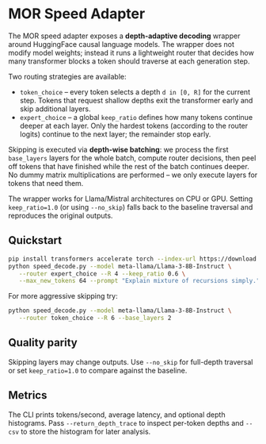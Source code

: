 # MOR Speed Adapter

The MOR speed adapter exposes a **depth-adaptive decoding** wrapper around
HuggingFace causal language models.  The wrapper does not modify model weights;
instead it runs a lightweight router that decides how many transformer blocks a
token should traverse at each generation step.

Two routing strategies are available:

* `token_choice` – every token selects a depth `d in [0, R]` for the current
  step.  Tokens that request shallow depths exit the transformer early and skip
  additional layers.
* `expert_choice` – a global `keep_ratio` defines how many tokens continue
deeper at each layer.  Only the hardest tokens (according to the router logits)
continue to the next layer; the remainder stop early.

Skipping is executed via **depth-wise batching**: we process the first
`base_layers` layers for the whole batch, compute router decisions, then peel
off tokens that have finished while the rest of the batch continues deeper.  No
dummy matrix multiplications are performed – we only execute layers for tokens
that need them.

The wrapper works for Llama/Mistral architectures on CPU or GPU.  Setting
`keep_ratio=1.0` (or using `--no_skip`) falls back to the baseline traversal and
reproduces the original outputs.

## Quickstart

```bash
pip install transformers accelerate torch --index-url https://download.pytorch.org/whl/cu121
python speed_decode.py --model meta-llama/Llama-3-8B-Instruct \
   --router expert_choice --R 4 --keep_ratio 0.6 \
   --max_new_tokens 64 --prompt "Explain mixture of recursions simply."
```

For more aggressive skipping try:

```bash
python speed_decode.py --model meta-llama/Llama-3-8B-Instruct \
   --router token_choice --R 6 --base_layers 2
```

## Quality parity

Skipping layers may change outputs.  Use `--no_skip` for full-depth traversal or
set `keep_ratio=1.0` to compare against the baseline.

## Metrics

The CLI prints tokens/second, average latency, and optional depth histograms.
Pass `--return_depth_trace` to inspect per-token depths and `--csv` to store the
histogram for later analysis.
